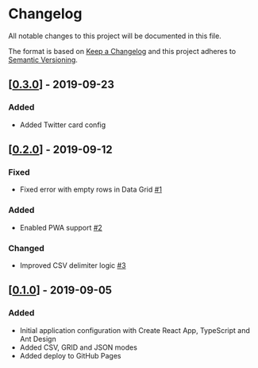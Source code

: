 # Changelog
All notable changes to this project will be documented in this file.

The format is based on [Keep a Changelog](http://keepachangelog.com/en/1.0.0/)
and this project adheres to [Semantic Versioning](http://semver.org/spec/v2.0.0.html).

## [[0.3.0](https://github.com/LemonUnit/csv-editor-online/releases/tag/0.3.0)] - 2019-09-23
### Added
- Added Twitter card config

## [[0.2.0](https://github.com/LemonUnit/csv-editor-online/releases/tag/0.2.0)] - 2019-09-12
### Fixed
- Fixed error with empty rows in Data Grid [#1](https://github.com/LemonUnit/csv-editor-online/issues/1)
### Added
- Enabled PWA support [#2](https://github.com/LemonUnit/csv-editor-online/issues/3)
### Changed
- Improved CSV delimiter logic [#3](https://github.com/LemonUnit/csv-editor-online/issues/3)

## [[0.1.0](https://github.com/LemonUnit/csv-editor-online/releases/tag/0.1.0)] - 2019-09-05
### Added
- Initial application configuration with Create React App, TypeScript and Ant Design
- Added CSV, GRID and JSON modes
- Added deploy to GitHub Pages
